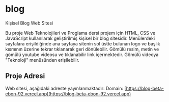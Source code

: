 # blog
Kişisel Blog Web Sitesi

Bu proje Web Teknolojileri ve Proglama dersi projem için HTML, CSS ve JavaScript kullanılarak geliştirilmiş kişisel bir blog sitesidir.
Menülerdeki sayfalara erişildiğinde ana sayfaya sitenin sol üstte bulunan logo ve başlık kısmının üzerine tekrar tıklanarak geri dönülebilir.
Gömülü resim, metin ve gömülü youtube videosu ve tıklanabilir link içermektedir.
Gömülü videoya "Teknoloji" menüsünden erişilebilir.

## Proje Adresi

Web sitesi, aşağıdaki adreste yayınlanmaktadır: Domain:
[https://blog-beta-ebon-92.vercel.app](https://blog-beta-ebon-92.vercel.app)

